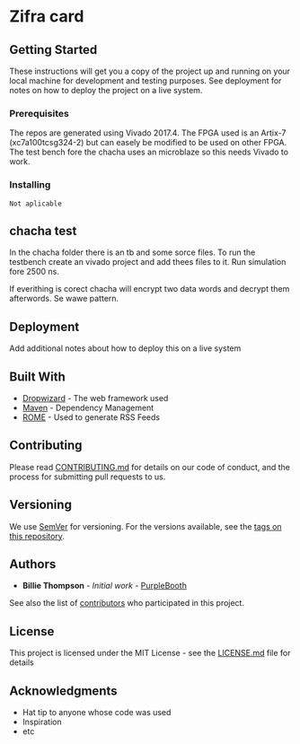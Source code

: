 # Zifra card

## Getting Started

These instructions will get you a copy of the project up and running on your local machine for development and testing purposes. See deployment for notes on how to deploy the project on a live system.

### Prerequisites

The repos are generated using Vivado 2017.4.
The FPGA used is an Artix-7 (xc7a100tcsg324-2) but can easely be modified to be used on other FPGA.
The test bench fore the chacha uses an microblaze so this needs Vivado to work.


### Installing
	Not aplicable

## chacha test

In the chacha folder there is an tb and some sorce files.
To run the testbench create an vivado project and add thees files to it.
Run simulation fore 2500 ns.

If everithing is corect chacha will encrypt two data words and decrypt them afterwords.
Se wawe pattern.

## Deployment

Add additional notes about how to deploy this on a live system

## Built With

* [Dropwizard](http://www.dropwizard.io/1.0.2/docs/) - The web framework used
* [Maven](https://maven.apache.org/) - Dependency Management
* [ROME](https://rometools.github.io/rome/) - Used to generate RSS Feeds

## Contributing

Please read [CONTRIBUTING.md](https://gist.github.com/PurpleBooth/b24679402957c63ec426) for details on our code of conduct, and the process for submitting pull requests to us.

## Versioning

We use [SemVer](http://semver.org/) for versioning. For the versions available, see the [tags on this repository](https://github.com/your/project/tags). 

## Authors

* **Billie Thompson** - *Initial work* - [PurpleBooth](https://github.com/PurpleBooth)

See also the list of [contributors](https://github.com/your/project/contributors) who participated in this project.

## License

This project is licensed under the MIT License - see the [LICENSE.md](LICENSE.md) file for details

## Acknowledgments

* Hat tip to anyone whose code was used
* Inspiration
* etc


